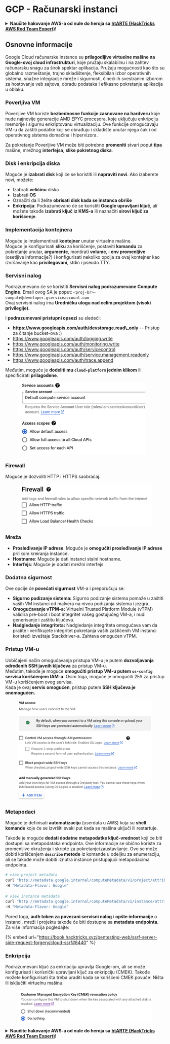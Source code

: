 # GCP - Računarski instanci

<details>

<summary><strong>Naučite hakovanje AWS-a od nule do heroja sa</strong> <a href="https://training.hacktricks.xyz/courses/arte"><strong>htARTE (HackTricks AWS Red Team Expert)</strong></a><strong>!</strong></summary>

Drugi načini podrške HackTricks-u:

* Ako želite da vidite svoju **kompaniju reklamiranu na HackTricks-u** ili **preuzmete HackTricks u PDF formatu** Proverite [**PLANOVE ZA PRIJAVU**](https://github.com/sponsors/carlospolop)!
* Nabavite [**zvanični PEASS & HackTricks swag**](https://peass.creator-spring.com)
* Otkrijte [**Porodicu PEASS**](https://opensea.io/collection/the-peass-family), našu kolekciju ekskluzivnih [**NFT-ova**](https://opensea.io/collection/the-peass-family)
* **Pridružite se** 💬 [**Discord grupi**](https://discord.gg/hRep4RUj7f) ili [**telegram grupi**](https://t.me/peass) ili nas **pratite** na **Twitteru** 🐦 [**@hacktricks\_live**](https://twitter.com/hacktricks\_live)**.**
* **Podelite svoje hakovanje trikove slanjem PR-ova na** [**HackTricks**](https://github.com/carlospolop/hacktricks) i [**HackTricks Cloud**](https://github.com/carlospolop/hacktricks-cloud) github repozitorijume.

</details>

## Osnovne informacije

Google Cloud računarske instance su **prilagodljive virtuelne mašine na Google-ovoj cloud infrastrukturi**, koje pružaju skalabilnu i na zahtev računarsku snagu za širok spektar aplikacija. Pružaju mogućnosti kao što su globalno razmeštanje, trajno skladištenje, fleksibilan izbor operativnih sistema, snažne integracije mreže i sigurnosti, čineći ih svestranim izborom za hostovanje veb sajtova, obradu podataka i efikasno pokretanje aplikacija u oblaku.

### Poverljiva VM

Poverljive VM koriste **bezbednosne funkcije zasnovane na hardveru** koje nude najnovije generacije AMD EPYC procesora, koje uključuju enkripciju memorije i sigurnu enkriptovanu virtualizaciju. Ove funkcije omogućavaju VM-u da zaštiti podatke koji se obrađuju i skladište unutar njega čak i od operativnog sistema domaćina i hipervizora.

Za pokretanje Poverljive VM može biti potrebno **promeniti** stvari poput **tipa** mašine, mrežnog **interfejsa**, **slike pokretnog diska**.

### Disk i enkripcija diska

Moguće je **izabrati disk** koji će se koristiti ili **napraviti novi**. Ako izaberete novi, možete:

* Izabrati **veličinu** diska
* Izabrati **OS**
* Označiti da li želite **obrisati disk kada se instanca obriše**
* **Enkripcija**: Podrazumevano će se koristiti **Google upravljani ključ**, ali možete takođe **izabrati ključ iz KMS-a** ili naznačiti **sirovi ključ za korišćenje**.

### Implementacija kontejnera

Moguće je implementirati **kontejner** unutar virtuelne mašine.\
Moguće je konfigurisati **sliku** za korišćenje, postaviti **komandu** za pokretanje unutar, **argumente**, montirati **volume**, i **env promenljive** (osetljive informacije?) i konfigurisati nekoliko opcija za ovaj kontejner kao izvršavanje kao **privilegovani**, stdin i pseudo TTY.

### Servisni nalog

Podrazumevano će se koristiti **Servisni nalog podrazumevane Compute Engine**. Email ovog SA je poput: `<proj-br>-compute@developer.gserviceaccount.com`\
Ovaj servisni nalog ima **Uredničku ulogu nad celim projektom (visoki privilegije).**

I **podrazumevani pristupni opsezi** su sledeći:

* **https://www.googleapis.com/auth/devstorage.read\_only** -- Pristup za čitanje bucket-ova :)
* https://www.googleapis.com/auth/logging.write
* https://www.googleapis.com/auth/monitoring.write
* https://www.googleapis.com/auth/servicecontrol
* https://www.googleapis.com/auth/service.management.readonly
* https://www.googleapis.com/auth/trace.append

Međutim, moguće je **dodeliti mu `cloud-platform` jednim klikom** ili specificirati **prilagođene**.

<figure><img src="../../../../.gitbook/assets/image (327).png" alt=""><figcaption></figcaption></figure>

### Firewall

Moguće je dozvoliti HTTP i HTTPS saobraćaj.

<figure><img src="../../../../.gitbook/assets/image (326).png" alt=""><figcaption></figcaption></figure>

### Mreža

* **Prosleđivanje IP adrese**: Moguće je **omogućiti prosleđivanje IP adrese** prilikom kreiranja instance.
* **Hostname**: Moguće je dati instanci stalni hostname.
* **Interfejs**: Moguće je dodati mrežni interfejs

### Dodatna sigurnost

Ove opcije će **povećati sigurnost** VM-a i preporučuju se:

* **Sigurno podizanje sistema:** Sigurno podizanje sistema pomaže u zaštiti vaših VM instanci od malvera na nivou podizanja sistema i jezgra.
* **Omogućavanje vTPM-a:** Virtuelni Trusted Platform Module (vTPM) validira pre-boot i boot integritet vašeg gostujućeg VM-a, i nudi generisanje i zaštitu ključeva.
* **Nadgledanje integriteta:** Nadgledanje integriteta omogućava vam da pratite i verifikujete integritet pokretanja vaših zaštićenih VM instanci koristeći izveštaje Stackdriver-a. Zahteva omogućen vTPM.

### Pristup VM-u

Uobičajeni način omogućavanja pristupa VM-u je putem **dozvoljavanja određenih SSH javnih ključeva** za pristup VM-u.\
Međutim, takođe je moguće **omogućiti pristup VM-u putem `os-config` servisa korišćenjem IAM-a**. Osim toga, moguće je omogućiti 2FA za pristup VM-u korišćenjem ovog servisa.\
Kada je ovaj **servis** **omogućen**, pristup putem **SSH ključeva je onemogućen.**

<figure><img src="../../../../.gitbook/assets/image (328).png" alt=""><figcaption></figcaption></figure>

### Metapodaci

Moguće je definisati **automatizaciju** (userdata u AWS) koja su **shell komande** koje će se izvršiti svaki put kada se mašina uključi ili restartuje.

Takođe je moguće **dodati dodatne metapodatke ključ-vrednost** koji će biti dostupni sa metapodataka endpointa. Ove informacije se obično koriste za promenljive okruženja i skripte za pokretanje/zaustavljanje. Ovo se može dobiti korišćenjem **`describe` metode** iz komande u odeljku za enumeraciju, ali se takođe može dobiti iznutra instance pristupajući metapodacima endpointa.
```bash
# view project metadata
curl "http://metadata.google.internal/computeMetadata/v1/project/attributes/?recursive=true&alt=text" \
-H "Metadata-Flavor: Google"

# view instance metadata
curl "http://metadata.google.internal/computeMetadata/v1/instance/attributes/?recursive=true&alt=text" \
-H "Metadata-Flavor: Google"
```
Pored toga, **auth token za povezani servisni nalog** i **opšte informacije** o instanci, mreži i projektu takođe će biti dostupne sa **metadata endpointa**. Za više informacija pogledajte:

{% embed url="https://book.hacktricks.xyz/pentesting-web/ssrf-server-side-request-forgery/cloud-ssrf#6440" %}

### Enkripcija

Podrazumevani ključ za enkripciju upravlja Google-om, ali se može konfigurisati i korisnički upravljani ključ za enkripciju (CMEK). Takođe možete konfigurisati šta treba uraditi kada se korišćeni CMEK povuče: Ništa ili isključiti virtuelnu mašinu.

<figure><img src="../../../../.gitbook/assets/image (329).png" alt=""><figcaption></figcaption></figure>

<details>

<summary><strong>Naučite hakovanje AWS-a od nule do heroja sa</strong> <a href="https://training.hacktricks.xyz/courses/arte"><strong>htARTE (HackTricks AWS Red Team Expert)</strong></a><strong>!</strong></summary>

Drugi načini podrške HackTricks-u:

* Ako želite da vidite svoju **kompaniju reklamiranu na HackTricks-u** ili **preuzmete HackTricks u PDF formatu** Proverite [**PLANOVE ZA PRIJAVU**](https://github.com/sponsors/carlospolop)!
* Nabavite [**zvanični PEASS & HackTricks swag**](https://peass.creator-spring.com)
* Otkrijte [**The PEASS Family**](https://opensea.io/collection/the-peass-family), našu kolekciju ekskluzivnih [**NFT-ova**](https://opensea.io/collection/the-peass-family)
* **Pridružite se** 💬 [**Discord grupi**](https://discord.gg/hRep4RUj7f) ili [**telegram grupi**](https://t.me/peass) ili nas **pratite** na **Twitteru** 🐦 [**@hacktricks\_live**](https://twitter.com/hacktricks\_live)**.**
* **Podelite svoje hakovanje trikove slanjem PR-ova na** [**HackTricks**](https://github.com/carlospolop/hacktricks) i [**HackTricks Cloud**](https://github.com/carlospolop/hacktricks-cloud) github repozitorijume.

</details>
